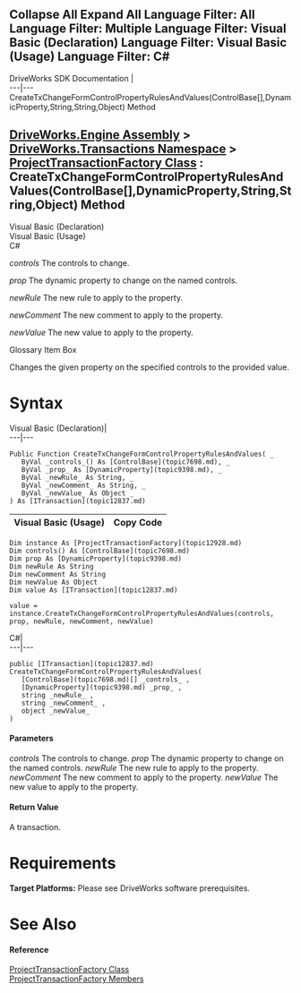 Collapse All Expand All Language Filter: All  Language Filter: Multiple  Language Filter: Visual Basic (Declaration) Language Filter: Visual Basic (Usage) Language Filter: C#  
---  
DriveWorks SDK Documentation  |   
---|---  
CreateTxChangeFormControlPropertyRulesAndValues(ControlBase[],DynamicProperty,String,String,Object) Method   
  
[DriveWorks.Engine Assembly](topic2156.md) > [DriveWorks.Transactions Namespace](topic12835.md) > [ProjectTransactionFactory Class](topic12928.md) : CreateTxChangeFormControlPropertyRulesAndValues(ControlBase[],DynamicProperty,String,String,Object) Method  
---  
  
Visual Basic (Declaration)    
Visual Basic (Usage)    
C# 

_controls_
    The controls to change.

_prop_
    The dynamic property to change on the named controls.

_newRule_
    The new rule to apply to the property.

_newComment_
    The new comment to apply to the property.

_newValue_
    The new value to apply to the property.

Glossary Item Box

Changes the given property on the specified controls to the provided value. 

# Syntax

Visual Basic (Declaration)|   
---|---  
      
    
    Public Function CreateTxChangeFormControlPropertyRulesAndValues( _
       ByVal _controls_() As [ControlBase](topic7698.md), _
       ByVal _prop_ As [DynamicProperty](topic9398.md), _
       ByVal _newRule_ As String, _
       ByVal _newComment_ As String, _
       ByVal _newValue_ As Object _
    ) As [ITransaction](topic12837.md)  
  
Visual Basic (Usage)| Copy Code  
---|---  
      
    
    Dim instance As [ProjectTransactionFactory](topic12928.md)
    Dim controls() As [ControlBase](topic7698.md)
    Dim prop As [DynamicProperty](topic9398.md)
    Dim newRule As String
    Dim newComment As String
    Dim newValue As Object
    Dim value As [ITransaction](topic12837.md)
     
    value = instance.CreateTxChangeFormControlPropertyRulesAndValues(controls, prop, newRule, newComment, newValue)  
  
C#|   
---|---  
      
    
    public [ITransaction](topic12837.md) CreateTxChangeFormControlPropertyRulesAndValues( 
       [ControlBase](topic7698.md)[] _controls_ ,
       [DynamicProperty](topic9398.md) _prop_ ,
       string _newRule_ ,
       string _newComment_ ,
       object _newValue_
    )  
  
#### Parameters

 _controls_
    The controls to change.
_prop_
    The dynamic property to change on the named controls.
_newRule_
    The new rule to apply to the property.
_newComment_
    The new comment to apply to the property.
_newValue_
    The new value to apply to the property.

#### Return Value

A transaction.

# Requirements

**Target Platforms:** Please see DriveWorks software prerequisites.

# See Also

#### Reference

[ProjectTransactionFactory Class](topic12928.md)   
[ProjectTransactionFactory Members](topic12929.md)


